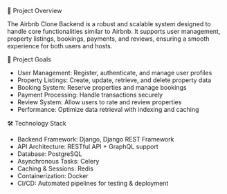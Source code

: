 📝 Project Overview

The Airbnb Clone Backend is a robust and scalable system designed to handle core functionalities similar to Airbnb. It supports user management, property listings, bookings, payments, and reviews, ensuring a smooth experience for both users and hosts.

🎯 Project Goals
- User Management: Register, authenticate, and manage user profiles
- Property Listings: Create, update, retrieve, and delete property data
- Booking System: Reserve properties and manage bookings
- Payment Processing: Handle transactions securely
- Review System: Allow users to rate and review properties
- Performance: Optimize data retrieval with indexing and caching

🛠️ Technology Stack
- Backend Framework: Django, Django REST Framework
- API Architecture: RESTful API + GraphQL support
- Database: PostgreSQL
- Asynchronous Tasks: Celery
- Caching & Sessions: Redis
- Containerization: Docker
- CI/CD: Automated pipelines for testing & deployment
